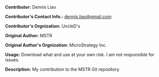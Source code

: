 **Contributor:** Dennis Liao

**Contributor's Contact Info.:** <dennis.liao@gmail.com>

**Contributor's Orgnization:** UncleD's

**Original Author:** MSTR

**Original Author's Orgnization:** MicroStrategy Inc.

**Usage:** Download what and use at your own risk.  I am not responsible for issues.

**Description:** My contribution to the MSTR Git repository
